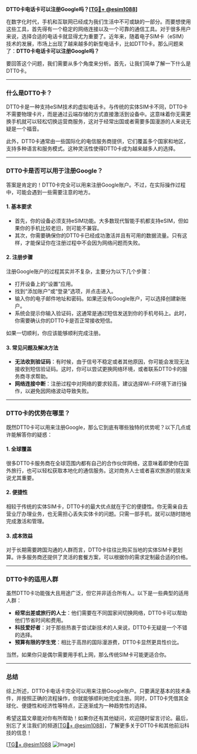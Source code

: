 **DTT0卡电话卡可以注册Google吗？[[TG💪+ @esim1088](https://t.me/s/esim1088)]**

在数字化时代，手机和互联网已经成为我们生活中不可或缺的一部分。而要想使用这些工具，首先得有一个稳定的网络连接以及一个可靠的通信工具。对于很多用户来说，选择合适的电话卡就显得尤为重要了。近年来，随着电子SIM卡（eSIM）技术的发展，市场上出现了越来越多的新型电话卡，比如DTT0卡。那么问题来了：**DTT0卡电话卡可以注册Google吗？**

要回答这个问题，我们需要从多个角度来分析。首先，让我们简单了解一下什么是DTT0卡。

---

### 什么是DTT0卡？

DTT0卡是一种支持eSIM技术的虚拟电话卡。与传统的实体SIM卡不同，DTT0卡不需要物理卡片，而是通过云端存储的方式直接激活到设备中。这意味着你无需更换手机就可以轻松切换运营商服务，这对于经常出国或者需要多国漫游的人来说无疑是一个福音。

此外，DTT0卡通常由一些国际化的电信服务商提供，它们覆盖多个国家和地区，支持多种语言和服务模式。这种灵活性使得DTT0卡成为越来越多人的选择。

---

### DTT0卡是否可以用于注册Google？

答案是肯定的！DTT0卡完全可以用来注册Google账户。不过，在实际操作过程中，可能会遇到一些需要注意的地方。

#### 1. **基本要求**
   - 首先，你的设备必须支持eSIM功能。大多数现代智能手机都支持eSIM，但如果你的手机比较老旧，则可能不兼容。
   - 其次，你需要确保你的DTT0卡已经成功激活并且有可用的数据流量。只有这样，才能保证你在注册过程中不会因为网络问题而失败。

#### 2. **注册步骤**
   注册Google账户的过程其实并不复杂，主要分为以下几个步骤：

   - 打开设备上的“设置”应用。
   - 找到“添加账户”或“登录”选项，并点击进入。
   - 输入你的电子邮件地址和密码。如果还没有Google账户，可以选择创建新账户。
   - 系统会提示你输入验证码，这通常是通过短信发送到你的手机号码上。此时，你需要确认你的DTT0卡是否正常接收短信。

   如果一切顺利，你应该能够顺利完成注册。

#### 3. **常见问题及解决方法**
   - **无法收到验证码**：有时候，由于信号不稳定或者其他原因，你可能会发现无法接收到短信验证码。这时，你可以尝试更换网络环境，或者联系DTT0卡的服务商寻求帮助。
   - **网络连接中断**：注册过程中对网络的要求较高，建议选择Wi-Fi环境下进行操作，以避免因网络波动导致失败。

---

### DTT0卡的优势在哪里？

既然DTT0卡可以用来注册Google，那么它到底有哪些独特的优势呢？以下几点或许能解答你的疑惑：

#### 1. **全球覆盖**
   很多DTT0卡服务商在全球范围内都有自己的合作伙伴网络，这意味着即使你在国外旅行，也可以轻松获取本地化的通信服务。这对商务人士或者喜欢旅游的朋友来说尤其重要。

#### 2. **便捷性**
   相较于传统的实体SIM卡，DTT0卡的最大优点就在于它的便捷性。你无需亲自去营业厅办理业务，也无需担心丢失实体卡的问题。只需一部手机，就可以随时随地完成激活和管理。

#### 3. **成本效益**
   对于长期需要跨国沟通的人群而言，DTT0卡往往比购买当地的实体SIM卡更划算。许多服务商还提供了灵活的套餐方案，可以根据你的需求定制最合适的价格。

---

### DTT0卡的适用人群

虽然DTT0卡功能强大且用途广泛，但它并非适合所有人。以下是一些典型的适用人群：

- **经常出差或旅行的人士**：他们需要在不同国家间切换网络，DTT0卡可以帮助他们节省时间和费用。
- **科技爱好者**：对于那些热衷于尝试新技术的人来说，DTT0卡无疑是一个不错的选择。
- **预算有限的学生党**：相比于高昂的国际漫游费，DTT0卡显然更具性价比。

当然，如果你只是偶尔需要用手机上网，那么传统SIM卡可能更适合你。

---

### 总结

综上所述，DTT0卡电话卡完全可以用来注册Google账户。只要满足基本的技术条件，并按照正确的流程操作，你就能够顺利地完成注册。同时，DTT0卡凭借其全球化、便捷性和经济性等特点，正逐渐成为一种趋势性的选择。

希望这篇文章能对你有所帮助！如果你还有其他疑问，欢迎随时留言讨论。最后，别忘了关注我们的频道[[TG💪+ @esim1088](https://t.me/s/esim1088)]，了解更多关于DTT0卡和其他前沿科技的信息！

[[TG💪+ @esim1088](https://t.me/s/esim1088) ![Image](https://i.postimg.cc/4NQfJmqS/Snipaste-2025-05-13-00-14-12.png)]